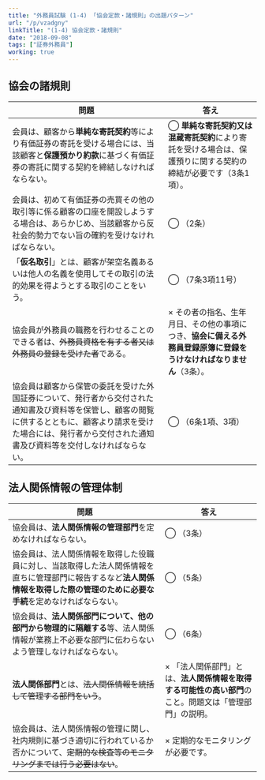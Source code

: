 ```yaml
---
title: "外務員試験 (1-4) 「協会定款・諸規則」の出題パターン"
url: "/p/vzadgny"
linkTitle: "(1-4) 協会定款・諸規則"
date: "2018-09-08"
tags: ["証券外務員"]
working: true
---
```


協会の諸規則
----

| 問題 | 答え |
| ---- | ---- |
| 会員は、顧客から**単純な寄託契約**等により有価証券の寄託を受ける場合には、当該顧客と**保護預かり約款**に基づく有価証券の寄託に関する契約を締結しなければならない。 | ◯ **単純な寄託契約又は混蔵寄託契約**により寄託を受ける場合は、保護預りに関する契約の締結が必要です（3条1項）。 |
| 会員は、初めて有価証券の売買その他の取引等に係る顧客の口座を開設しようする場合は、あらかじめ、当該顧客から反社会的勢力でない旨の確約を受けなければならない。 | ◯  （2条） |
| 「**仮名取引**」とは、顧客が架空名義あるいは他人の名義を使用してその取引の法的効果を得ようとする取引のことをいう。 | ◯  （7条3項11号） |
| 協会員が外務員の職務を行わせることのできる者は、<s>外務員資格を有する者又は外務員の登録を受けた者</s>である。 | × その者の指名、生年月日、その他の事項につき、**協会に備える外務員登録原簿に登録をうけなければなりません**（3条）。 |
| 協会員は顧客から保管の委託を受けた外国証券について、発行者から交付された通知書及び資料等を保管し、顧客の閲覧に供するとともに、顧客より請求を受けた場合には、発行者から交付された通知書及び資料等を交付しなければならない。 | ◯ （6条1項、3項） |


法人関係情報の管理体制
----

| 問題 | 答え |
| ---- | ---- |
| 協会員は、<b>法人関係情報の管理部門</b>を定めなければならない。 | ◯ （3条） |
| 協会員は、法人関係情報を取得した役職員に対し、当該取得した法人関係情報を直ちに管理部門に報告するなど<b>法人関係情報を取得した際の管理のために必要な手続</b>を定めなければならない。 | ◯ （5条） |
| 協会員は、<b>法人関係部門について、他の部門から物理的に隔離する</b>等、法人関係情報が業務上不必要な部門に伝わらないよう管理しなければならない。 | ◯ （6条） |
| **法人関係部門**とは、<s>法人関係情報を統括して管理する部門をいう</s>。 | × 「法人関係部門」とは、**法人関係情報を取得する可能性の高い部門**のこと。問題文は「管理部門」の説明。 |
| 協会員は、法人関係情報の管理に関し、社内規則に基づき適切に行われているか否かについて、<s>定期的な検査等のモニタリングまでは行う必要はない</s>。 | × 定期的なモニタリングが必要です。 |

